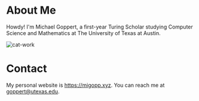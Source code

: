 # About Me

Howdy! I'm Michael Goppert, a first-year Turing Scholar studying Computer Science and Mathematics at The University of Texas at Austin.

![cat-work](https://github.com/migopp/migopp/assets/128272843/ef6d4959-e9df-4d43-bdb0-5fee09ef50a4)

# Contact
My personal website is <https://migopp.xyz>.
You can reach me at goppert@utexas.edu.
